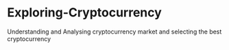 # Exploring-Cryptocurrency
Understanding and Analysing cryptocurrency market and selecting the best cryptocurrency 
